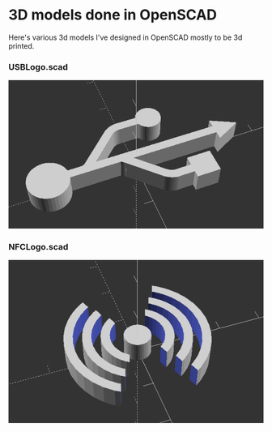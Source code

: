 # 3D models done in OpenSCAD

Here's various 3d models I've designed in OpenSCAD mostly to be 3d printed.



### USBLogo.scad
![USBLogo](USBLogo.png)

### NFCLogo.scad
![NFCLogo](NFCLogo.png)
